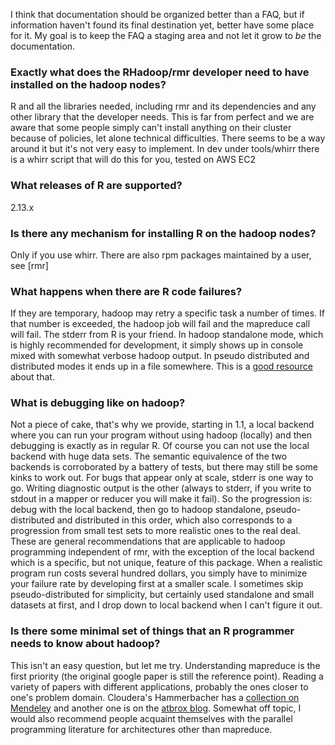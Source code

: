 I think that documentation should be organized better than a FAQ, but if information haven't found its final destination yet, better have some place for it. My goal is to keep the FAQ a staging area and not let it grow to *be* the documentation.

### Exactly what does the RHadoop/rmr developer need to have installed on the hadoop nodes?
R and  all the libraries needed, including rmr and its dependencies and any other library that the developer needs. This is far from perfect and we are aware that some people simply can't install anything on their cluster because of policies, let alone technical difficulties. There seems to be a way around it but it's not very easy to implement. In dev under tools/whirr there is a whirr script that will do this for you, tested on AWS EC2

### What releases of R are supported?
2.13.x 
 
### Is there any mechanism for installing R on the hadoop nodes?
Only if you use whirr. There are also rpm packages maintained by a user, see [rmr]
 
### What happens when there are R code failures?

If they are temporary, hadoop may retry a specific task a number of times. If that number is exceeded, the hadoop job will fail and the mapreduce call will fail. The stderr from R is your friend. In hadoop standalone mode, which is highly recommended for development, it simply shows up in console mixed with somewhat verbose hadoop output. In pseudo distributed and distributed modes it ends up in a file somewhere. This is a [good resource](http://www.cloudera.com/blog/2009/09/apache-hadoop-log-files-where-to-find-them-in-cdh-and-what-info-they-contain/) about that.

### What is debugging like on hadoop?

Not a piece of cake, that's why we provide, starting in 1.1, a local backend where you can run your program without using hadoop (locally) and then debugging is exactly as in regular R. Of course you can not use the local backend with huge data sets. The semantic equivalence of the two backends is corroborated by a battery of tests, but there may still be some kinks to work out. For bugs that appear only at scale, stderr is one way to go. Writing diagnostic output is the other (always to stderr, if you write to stdout in a mapper or reducer you will make it fail). So the progression is: debug with the local backend, then go to hadoop standalone, pseudo-distributed and distributed in this order, which also corresponds to a progression from small test sets to more realistic ones to the real deal. These are general recommendations that are applicable to hadoop programming independent of rmr, with the exception of the local backend which is a specific, but not unique, feature of this package. When a realistic program run costs several hundred dollars, you simply have to minimize your failure rate by developing first at a smaller scale. I sometimes skip pseudo-distributed for simplicity, but certainly used standalone and small datasets at first, and I drop down to local backend when I can't figure it out.
 
### Is there some minimal set of things that an R programmer needs to know about hadoop?

This isn't an easy question, but let me try. Understanding mapreduce is the first priority (the original google paper is still the reference point). Reading a variety of papers with different applications, probably the ones closer to one's problem domain. Cloudera's Hammerbacher has a [collection on Mendeley](http://www.mendeley.com/groups/1058401/mapreduce-applications/) and another one is on the [atbrox blog](http://atbrox.com/2011/11/09/mapreduce-hadoop-algorithms-in-academic-papers-5th-update-%E2%80%93-nov-2011/). Somewhat off topic, I would also recommend people acquaint themselves with the parallel programming literature for architectures other than mapreduce.